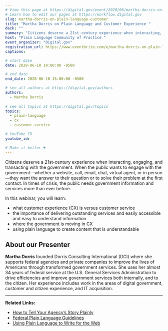 ```yaml
---
# View this page at https://digital.gov/event/2020/06/martha-dorris-on-plain-language-customer
# Learn how to edit our pages at https://workflow.digital.gov
slug: martha-dorris-on-plain-language-customer
title: "Martha Dorris on Plain Language and Customer Experience "
deck: ""
summary: "Citizens deserve a 21st-century experience when interacting, engaging, and transacting with the government. They also deserve plain language."
host: "Plain Language Community of Practice "
event_organizer: "Digital.gov"
registration_url: https://www.eventbrite.com/e/martha-dorris-on-plain-language-and-customer-experience-registration-104337771082
captions: 

# start date
date: 2020-06-10 14:00:00 -0500

# end date
end_date: 2020-06-10 15:00:00 -0500

# see all authors at https://digital.gov/authors
authors: 
  - Martha Dorris
  
# see all topics at https://digital.gov/topics
topics: 
  - plain-language
  - cx
  - customer-service

# YouTube ID
youtube_id: 

# Make it better ♥
---
```


Citizens deserve a 21st-century experience when interacting, engaging, and transacting with the government. When the public wants to engage with the government—whether a website, call, email, chat, virtual agent, or in person—they want the answer to their question or to solve their problem at the first contact. In times of crisis, the public needs government information and services more than ever before. 
 
In this webinar, you will learn: 

- what customer experience (CX) is versus customer service
- the importance of delivering outstanding services and easily accessible and easy to understand information 
- where the government is moving in CX
- using plain language to create content that is understandable

## About our Presenter

**Martha Dorris** founded Dorris Consulting International (DCI) where she supports federal agencies and private companies to improve the lives of Americans through transformed government services. She uses her almost 34 years of federal service at the U.S. General Services Administration to drive efficiencies and improve government services both internally, and to the citizen. Her experience includes work in the areas of digital government, customer and citizen experience, and IT acquisition.

---

**Related Links:**

- [How to Tell Your Agency’s Story Plainly](https://digital.gov/2014/04/16/how-to-tell-your-agencys-story-plainly/) 
- [Federal Plain Language Guidelines](https://plainlanguage.gov/guidelines/)
- [Using Plain Language to Write for the Web](https://digital.gov/2015/09/16/using-plain-language-to-write-for-the-web/)



